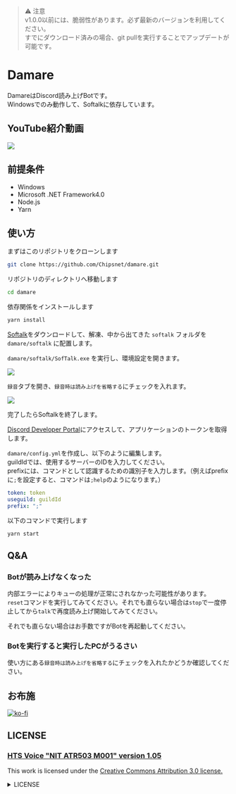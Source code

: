> ⚠ 注意       
> v1.0.0以前には、脆弱性があります。必ず最新のバージョンを利用してください。       
> すでにダウンロード済みの場合、git pullを実行することでアップデートが可能です。

# Damare

DamareはDiscord読み上げBotです。    
Windowsでのみ動作して、Softalkに依存しています。

## YouTube紹介動画

[![](https://img.youtube.com/vi/kt_3HDIt3gQ/0.jpg)](https://www.youtube.com/watch?v=kt_3HDIt3gQ)

## 前提条件

- Windows
- Microsoft .NET Framework4.0
- Node.js
- Yarn

## 使い方

まずはこのリポジトリをクローンします

```bash
git clone https://github.com/Chipsnet/damare.git
```

リポジトリのディレクトリへ移動します

```bash
cd damare
```

依存関係をインストールします

```bash
yarn install
```

[Softalk](https://www.vector.co.jp/soft/winnt/art/se412443.html)をダウンロードして、解凍、中から出てきた `softalk` フォルダを `damare/softalk` に配置します。

`damare/softalk/SofTalk.exe` を実行し、環境設定を開きます。

![](https://i.gyazo.com/a19435f44264640bbc57a80038a4922d.png)

`録音`タブを開き、`録音時は読み上げを省略する`にチェックを入れます。

![](https://i.gyazo.com/e50302643ac4ca110999947dcf55ce91.png)

完了したらSoftalkを終了します。

[Discord Developer Portal](https://discord.com/developers/applications)にアクセスして、アプリケーションのトークンを取得します。

`damare/config.yml`を作成し、以下のように編集します。      
guildIdでは、使用するサーバーのIDを入力してください。       
prefixには、コマンドとして認識するための識別子を入力します。（例えばprefixに`;`を設定すると、コマンドは`;help`のようになります。）

```yml
token: token
useguild: guildId
prefix: ";"
```

以下のコマンドで実行します

```bash
yarn start
```

## Q&A

### Botが読み上げなくなった

内部エラーによりキューの処理が正常にされなかった可能性があります。      
`reset`コマンドを実行してみてください。それでも直らない場合は`stop`で一度停止してから`talk`で再度読み上げ開始してみてください。

それでも直らない場合はお手数ですがBotを再起動してください。

### Botを実行すると実行したPCがうるさい

使い方にある`録音時は読み上げを省略する`にチェックを入れたかどうか確認してください。

## お布施

[![ko-fi](https://ko-fi.com/img/githubbutton_sm.svg)](https://ko-fi.com/A0A81VPXD)

## LICENSE

### [HTS Voice "NIT ATR503 M001" version 1.05](https://sourceforge.net/projects/open-jtalk/files/HTS%20voice/hts_voice_nitech_jp_atr503_m001-1.05/)

This work is licensed under the [Creative Commons Attribution 3.0 license.](https://creativecommons.org/licenses/by/3.0/deed.ja)

<details><summary>LICENSE</summary><div>

```txt
===============================================================================
                   HTS Voice "NIT ATR503 M001" version 1.05
                           release December 25, 2012


HTS voice trained by using the Nitech Japanese Speech Database "NIT ATR503
M001" is released as a part of Open JTalk (http://open-jtalk.sourceforge.net/).
This voice consists of HMMs trained by using HMM-based Speech Synthesis System
(HTS) version 2.3 alpha (http://hts.sp.nitech.ac.jp/).

*******************************************************************************
                                    Copying
*******************************************************************************

# ----------------------------------------------------------------- #
#           HTS Voice "NIT ATR503 M001"                             #
#           released by HTS Working Group                           #
#           http://open-jtalk.sourceforge.net/                      #
# ----------------------------------------------------------------- #
#                                                                   #
#  Copyright (c) 2003-2012  Nagoya Institute of Technology          #
#                           Department of Computer Science          #
#                                                                   #
#                2003-2008  Tokyo Institute of Technology           #
#                           Interdisciplinary Graduate School of    #
#                           Science and Engineering                 #
#                                                                   #
# Some rights reserved.                                             #
#                                                                   #
# This work is licensed under the Creative Commons Attribution 3.0  #
# license.                                                          #
#                                                                   #
# You are free:                                                     #
#  * to Share - to copy, distribute and transmit the work           #
#  * to Remix - to adapt the work                                   #
# Under the following conditions:                                   #
#  * Attribution - You must attribute the work in the manner        #
#    specified by the author or licensor (but not in any way that   #
#    suggests that they endorse you or your use of the work).       #
# With the understanding that:                                      #
#  * Waiver - Any of the above conditions can be waived if you get  #
#    permission from the copyright holder.                          #
#  * Public Domain - Where the work or any of its elements is in    #
#    the public domain under applicable law, that status is in no   #
#    way affected by the license.                                   #
#  * Other Rights - In no way are any of the following rights       #
#    affected by the license:                                       #
#     - Your fair dealing or fair use rights, or other applicable   #
#       copyright exceptions and limitations;                       #
#     - The author's moral rights;                                  #
#     - Rights other persons may have either in the work itself or  #
#       in how the work is used, such as publicity or privacy       #
#       rights.                                                     #
#  * Notice - For any reuse or distribution, you must make clear to #
#    others the license terms of this work. The best way to do this #
#    is with a link to this web page.                               #
#                                                                   #
# See http://creativecommons.org/ for details.                      #
# ----------------------------------------------------------------- #

See also "COPYING" file in the current directory for details.

*******************************************************************************
                                 Installation
*******************************************************************************

See "INSTALL" in the same directory for details.

*******************************************************************************
                               Acknowledgements
*******************************************************************************

Keiichi Tokuda
Shinji Sako
Heiga Zen
Keiichiro Oura

*******************************************************************************
                                  Who we are
*******************************************************************************

The HTS working group is a voluntary group for developing the HMM-Based Speech
Synthesis System. Current members are

 Keiichi Tokuda      http://www.sp.nitech.ac.jp/~tokuda/
 (Produce and Design)
 Keiichiro Oura      http://www.sp.nitech.ac.jp/~uratec/
 (Design and Development, Main Maintainer)
 Kei Hashimoto       http://www.sp.nitech.ac.jp/~bonanza/
 Sayaka Shiota       http://www.sp.nitech.ac.jp/~sayaka/
 Shinji Takaki       http://www.sp.nitech.ac.jp/~k-prr44/
 Heiga Zen
 Junichi Yamagishi   http://homepages.inf.ed.ac.uk/jyamagis/
 Tomoki Toda         http://spalab.naist.jp/~tomoki/index_e.html
 Takashi Nose
 Shinji Sako         http://www.mmsp.nitech.ac.jp/~sako/
 Alan W. Black       http://www.cs.cmu.edu/~awb/

and the members are dynamically changing. The current formal contact address of
HTS working group and a mailing list for HTS users can be found at
http://hts.sp.nitech.ac.jp/
===============================================================================
```
</div></details><summary>